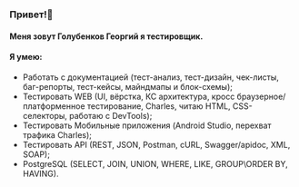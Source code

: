 ###  Привет!👋
#### Меня зовут Голубенков Георгий я тестировщик.

#### Я умею: 
* Работать с документацией (тест-анализ, тест-дизайн, чек-листы, баг-репорты, тест-кейсы, майндмапы и блок-схемы);
* Тестировать WEB (UI, вёрстка, КС архитектура, кросс браузерное/платформенное тестирование, Charles, читаю HTML, CSS-селекторы, работаю с DevTools);
* Тестировать Мобильные приложения (Android Studio, перехват трафика Charles);
* Тестировать API (REST, JSON, Postman, cURL, Swagger/apidoc, XML, SOAP);
* PostgreSQL (SELECT, JOIN, UNION, WHERE, LIKE, GROUP\ORDER BY, HAVING).


